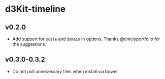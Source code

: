 # d3Kit-timeline

## v0.2.0
- Add support for ```scale``` and ```domain``` in options. Thanks @timelyportfolio for the suggestions.

## v0.3.0-0.3.2
- Do not pull unnecessary files when install via bower